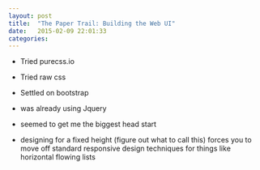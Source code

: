 ```yaml
---
layout: post
title:  "The Paper Trail: Building the Web UI"
date:   2015-02-09 22:01:33
categories:
---
```


* Tried purecss.io

* Tried raw css

* Settled on bootstrap
* was already using Jquery
* seemed to get me the biggest head start


* designing for a fixed height (figure out what to call this) forces you to move off standard responsive design techniques for things like horizontal flowing lists  
